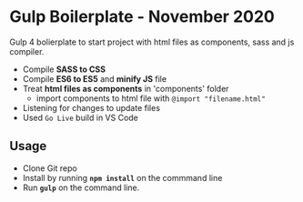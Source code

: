 # Gulp Boilerplate - November 2020

Gulp 4 bolierplate to start project with html files as components, sass and js compiler.

*   Compile **SASS to CSS**
*   Compile **ES6 to ES5** and **minify JS** file
*   Treat **html files as components** in 'components' folder
    *   import components to html file with `@import "filename.html"`
*   Listening for changes to update files
*   Used `Go Live` build in VS Code

## Usage

*   Clone Git repo
*   Install by running **`npm install`** on the commmand line
*   Run **`gulp`** on the command line.

